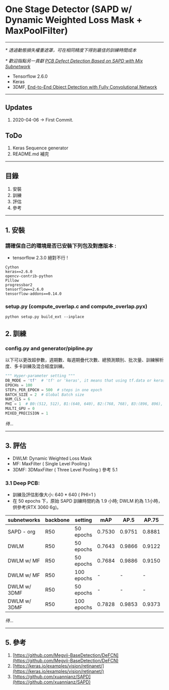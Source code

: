 # One Stage Detector (SAPD w/ Dynamic Weighted Loss Mask + MaxPoolFilter)

---

_* 透過動態損失權重遮罩，可在相同精度下得到最佳的訓練時間成本_

_* 歡迎指點另一貢獻 [PCB Defect Detection Based on SAPD with Mix Subnetwork](https://github.com/gogo12235LYH/keras-pcb-sapd-mix)_

* Tensorflow 2.6.0
* Keras
* 3DMF, [End-to-End Object Detection with Fully Convolutional Network](https://arxiv.org/abs/2012.03544)

---

## Updates

1. 2020-04-06 -> First Commit.

## ToDo

1. Keras Sequence generator
2. README.md 補完
---

## 目錄

1. 安裝
2. 訓練
3. 評估
4. 參考

---

## 1. 安裝

### 請確保自己的環境是否已安裝下列包及對應版本 :

* tensorflow 2.3.0 絕對不行 !

```
Cython
keras==2.6.0
opencv-contrib-python
Pillow
progressbar2
tensorflow==2.6.0
tensorflow-addons==0.14.0
```

### setup.py (compute_overlap.c and compute_overlap.pyx)

```commandline
python setup.py build_ext --inplace
```

## 2. 訓練

### config.py and generator/pipline.py

以下可以更改超參數，週期數、每週期疊代次數、總預測類別、批次量、訓練解析度、多卡訓練及混合經度訓練。

```python
""" Hyper-parameter setting """
DB_MODE = 'tf'  # 'tf' or 'keras', it means that using tf.data or keras.util.sequence.
EPOCHs = 100
STEPs_PER_EPOCH = 500  # steps in one epoch
BATCH_SIZE = 2  # Global Batch size
NUM_CLS = 6
PHI = 1  # B0:(512, 512), B1:(640, 640), B2:(768, 768), B3:(896, 896), B4:(1024, 1024) ~ B7(1048, 1048)
MULTI_GPU = 0
MIXED_PRECISION = 1
```

_待..._

---

## 3. 評估

* DWLM: Dynamic Weighted Loss Mask
* MF: MaxFilter ( Single Level Pooling )
* 3DMF: 3DMaxFilter ( Three Level Pooling ) 參考 5.1

### 3.1 Deep PCB:

* 訓練及評估影像大小: 640 * 640 ( PHI=1 )
* 在 50 epochs 下，原始 SAPD 訓練時間約為 1.9 小時; DWLM 約為 1.1小時，供參考(RTX 3060 6g)。

| subnetworks  | backbone | setting    | mAP    | AP.5   | AP.75  | AP.9   |
|--------------|----------|------------|--------|--------|--------|--------|
| SAPD - org   | R50      | 50 epochs  | 0.7530 | 0.9751 | 0.8881 | 0.3518 |
| DWLM         | R50      | 50 epochs  | 0.7643 | 0.9866 | 0.9122 | 0.3881 |
| DWLM w/ MF   | R50      | 50 epochs  | 0.7684 | 0.9886 | 0.9150 | 0.3803 |
| DWLM w/ MF   | R50      | 100 epochs | -      | -      | -      | -      |
| DWLM w/ 3DMF | R50      | 50 epochs  | -      | -      | -      | -      |
| DWLM w/ 3DMF | R50      | 100 epochs | 0.7828 | 0.9853 | 0.9373 | 0.4115 |

_待..._

---

## 5. 參考

1. [https://github.com/Megvii-BaseDetection/DeFCN](https://github.com/Megvii-BaseDetection/DeFCN)
2. [https://keras.io/examples/vision/retinanet/](https://keras.io/examples/vision/retinanet/)
3. [https://github.com/xuannianz/SAPD](https://github.com/xuannianz/SAPD)